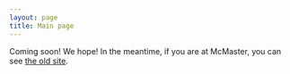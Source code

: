 ```yaml
---
layout: page
title: Main page
---
```


Coming soon! We hope! In the meantime, if you are at McMaster, you can see [the old site](https://lalashan.mcmaster.ca/theobio/DushoffLab/).
